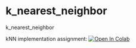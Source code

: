 # k_nearest_neighbor
k_nearest_neighbor

kNN implementation assignment:
[![Open In Colab](https://colab.research.google.com/assets/colab-badge.svg)](https://colab.research.google.com/github/korshunovdv/k_nearest_neighbor/blob/main/kNN_practice_0_01.ipynb)
